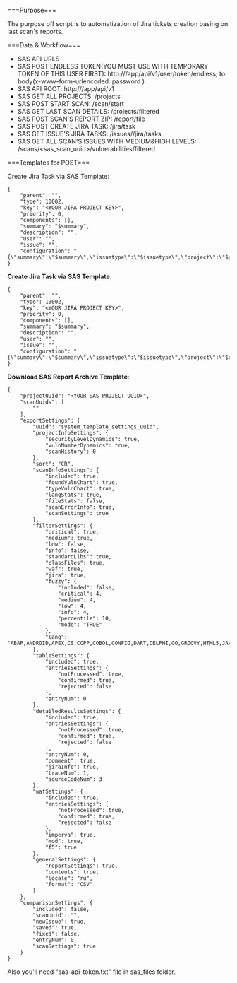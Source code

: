 ===Purpose===

The purpose off script is to automatization of Jira tickets creation basing on last scan's reports.

===Data & Workflow===

- SAS API URLS
- SAS POST ENDLESS TOKEN(YOU MUST USE WITH TEMPORARY TOKEN OF THIS USER FIRST): http://<sas-ip>/app/api/v1/user/token/endless; to body(x-www-form-urlencoded: password <xxxx>)
- SAS API ROOT: http://<sas-ip>/app/api/v1
- SAS GET ALL PROJECTS: <root>/projects
- SAS POST START SCAN: <root>/scan/start
- SAS GET LAST SCAN DETAILS: <root>/projects/filtered
- SAS POST SCAN'S REPORT ZIP: <root>/report/file
- SAS POST CREATE JIRA TASK: <root>/jira/task
- SAS GET ISSUE'S JIRA TASKS: <root>/issues/<issue-id>/jira/tasks
- SAS GET ALL SCAN'S ISSUES WITH MEDIUM&HIGH LEVELS: <root>/scans/<sas_scan_uuid>/vulnerabilities/filtered

===Templates for POST===
	
Create Jira Task via SAS Template:

```
{
    "parent": "",
    "type": 10002,
    "key": "<YOUR JIRA PROJECT KEY>",
    "priority": 0,
    "components": [],
	"summary": "$summary",
    "description": "",
    "user": "",
    "issue": "",
    "configuration": "{\"summary\":\"$summary\",\"issuetype\":\"$issuetype\",\"project\":\"$project\",\"description\":\"$description\",\"priority\":\"$priority\"}"
}
```

**Create Jira Task via SAS Template**:
```
{
    "parent": "",
    "type": 10002,
    "key": "<YOUR JIRA PROJECT KEY>",
    "priority": 0,
    "components": [],
	"summary": "$summary",
    "description": "",
    "user": "",
    "issue": "",
    "configuration": "{\"summary\":\"$summary\",\"issuetype\":\"$issuetype\",\"project\":\"$project\",\"description\":\"$description\",\"priority\":\"$priority\"}"
}
```

**Download SAS Report Archive Template**:
```
{
    "projectUuid": "<YOUR SAS PROJECT UUID>",
    "scanUuids": [
        ""
    ],
    "exportSettings": {
        "uuid": "system_template_settings_uuid",
        "projectInfoSettings": {
            "securityLevelDynamics": true,
            "vulnNumberDynamics": true,
            "scanHistory": 0
        },
        "sort": "CR",
        "scanInfoSettings": {
            "included": true,
            "foundVulnChart": true,
            "typeVulnChart": true,
            "langStats": true,
            "fileStats": false,
            "scanErrorInfo": true,
            "scanSettings": true
        },
        "filterSettings": {
            "critical": true,
            "medium": true,
            "low": false,
            "info": false,
            "standardLibs": true,
            "classFiles": true,
            "waf": true,
            "jira": true,
            "fuzzy": {
                "included": false,
                "critical": 4,
                "medium": 4,
                "low": 4,
                "info": 4,
                "percentile": 10,
                "mode": "TRUE"
            },
            "lang": "ABAP,ANDROID,APEX,CS,CCPP,COBOL,CONFIG,DART,DELPHI,GO,GROOVY,HTML5,JAVA,JAVASCRIPT,KOTLIN,LOTUS,OBJC,PASCAL,PHP,PLSQL,PYTHON,PERL,RUBY,RUST,SCALA,SOLIDITY,SWIFT,TSQL,TYPESCRIPT,VBNET,VBA,VBSCRIPT,VB,VYPER,ONES"
        },
        "tableSettings": {
            "included": true,
            "entriesSettings": {
                "notProcessed": true,
                "confirmed": true,
                "rejected": false
            },
            "entryNum": 0
        },
        "detailedResultsSettings": {
            "included": true,
            "entriesSettings": {
                "notProcessed": true,
                "confirmed": true,
                "rejected": false
            },
            "entryNum": 0,
            "comment": true,
            "jiraInfo": true,
            "traceNum": 1,
            "sourceCodeNum": 3
        },
        "wafSettings": {
            "included": true,
            "entriesSettings": {
                "notProcessed": true,
                "confirmed": true,
                "rejected": false
            },
            "imperva": true,
            "mod": true,
            "f5": true
        },
        "generalSettings": {
            "reportSettings": true,
            "contents": true,
            "locale": "ru",
            "format": "CSV"
        }
    },
    "comparisonSettings": {
        "included": false,
        "scanUuid": "",
        "newIssue": true,
        "saved": true,
        "fixed": false,
        "entryNum": 0,
        "scanSettings": true
    }
}
```

Also you'll need "sas-api-token.txt" file in sas_files folder.
